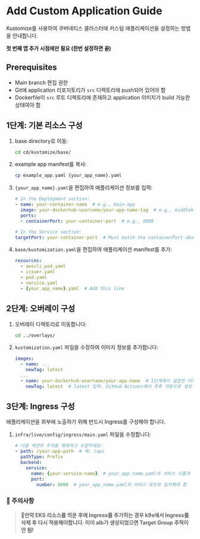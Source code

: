 # Add Custom Application Guide

Kustomize를 사용하여 쿠버네티스 클러스터에 커스텀 애플리케이션을 설정하는 방법을 안내합니다.

**첫 번째 앱 추가 시점에만 필요 (한번 설정하면 끝)**

## Prerequisites

- Main branch 편집 권한
- Git에 application 리포지토리가 `src` 디렉토리에 push되어 있어야 함
- Dockerfile이 `src` 루트 디렉토리에 존재하고 application 이미지가 build 가능한 상태여야 함

## 1단계: 기본 리소스 구성

1. base directory로 이동:
   ```bash
   cd cd/kustomize/base/
   ```

2. example app manifest를 복사:
   ```bash
   cp example_app.yaml {your_app_name}.yaml
   ```

3. `{your_app_name}.yaml`을 편집하여 애플리케이션 정보를 입력:
   ```yaml
   # In the Deployment section:
   - name: your-container-name  # e.g., main-app
     image: your-dockerhub-username/your-app-name:tag  # e.g., middlek/main-app:latest
     ports:
     - containerPort: your-container-port  # e.g., 8000
   
   # In the Service section:
   targetPort: your-container-port  # Must match the containerPort above
   ```

4. `base/kustomization.yaml`을 편집하여 애플리케이션 manifest를 추가:
   ```yaml
   resources:
     - awscli_pod.yaml
     - issuer.yaml
     - pod.yaml
     - service.yaml
     - {your_app_name}.yaml  # Add this line
   ```

## 2단계: 오버레이 구성

1. 오버레이 디렉토리로 이동합니다:
   ```bash
   cd ../overlays/
   ```

2. `kustomization.yaml` 파일을 수정하여 이미지 정보를 추가합니다:
   ```yaml
   images:
     - name: ...
       newTag: latest
     ...
     - name: your-dockerhub-username/your-app-name  # 1단계에서 설정한 이미지 이름
       newTag: latest  # latest 입력. GitHub Actions에서 추후 자동으로 생성
   ```

## 3단계: Ingress 구성

애플리케이션을 외부에 노출하기 위해 반드시 Ingress를 구성해야 합니다.

1. `infra/live/config/ingress/main.yaml` 파일을 수정합니다:
   ```yaml
   # 다음 섹션의 주석을 해제하고 수정하세요:
   - path: /your-app-path  # 예: /api
     pathType: Prefix
     backend:
       service:
         name: {your-service-name}  # your_app_name.yaml의 서비스 이름과 일치해야 함
         port:
           number: 8000  # your_app_name.yaml의 서비스 포트와 일치해야 함
   ```
### 🎯 주의사항
>**🎯만약 EKS 리소스를 띄운 후에 Ingress를 추가하는 경우 k9s에서 Ingress를 삭제 후 다시 적용해야합니다.
>이미 alb가 생성되었으면 Target Group 추적이 안 됨!**
